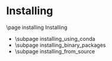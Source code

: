 # Installing
\page installing Installing
- \subpage installing_using_conda
- \subpage installing_binary_packages
- \subpage installing_from_source

